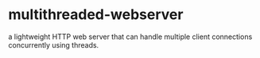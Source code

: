 # multithreaded-webserver
a lightweight HTTP web server that can handle multiple client connections concurrently using threads.
